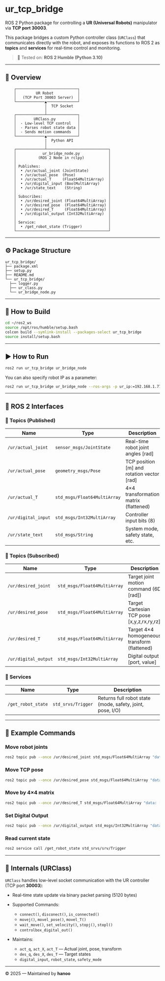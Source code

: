 # ur_tcp_bridge

ROS 2 Python package for controlling a **UR (Universal Robots)** manipulator via **TCP port 30003**.

This package bridges a custom Python controller class (`URClass`) that communicates directly with the robot,
and exposes its functions to ROS 2 as **topics** and **services** for real-time control and monitoring.

> 🧱 Tested on: **ROS 2 Humble (Python 3.10)**

---

## 🧩 Overview

```
    ┌────────────────────────────┐
    │         UR Robot           │
    │   (TCP Port 30003 Server)  │
    └─────────────▲──────────────┘
                  │  TCP Socket
                  │
    ┌─────────────┴──────────────┐
    │        URClass.py          │
    │  - Low-level TCP control   │
    │  - Parses robot state data │
    │  - Sends motion commands   │
    └─────────────▲──────────────┘
                  │  Python API
                  │
    ┌─────────────┴────────────────────────────┐
    │            ur_bridge_node.py             │
    │          (ROS 2 Node in rclpy)           │
    │                                          │
    │ Publishes:                               │
    │  • /ur/actual_joint (JointState)         │
    │  • /ur/actual_pose  (Pose)               │
    │  • /ur/actual_T     (Float64MultiArray)  │
    │  • /ur/digital_input (BoolMultiArray)    │
    │  • /ur/state_text    (String)            │
    │                                          │
    │ Subscribes:                              │
    │  • /ur/desired_joint (Float64MultiArray) │
    │  • /ur/desired_pose  (Float64MultiArray) │
    │  • /ur/desired_T     (Float64MultiArray) │
    │  • /ur/digital_output (Int32MultiArray)  │
    │                                          │
    │ Service:                                 │
    │  • /get_robot_state (Trigger)            │
    └──────────────────────────────────────────┘

```

---

## ⚙️ Package Structure

```
ur_tcp_bridge/
├── package.xml
├── setup.py
├── README.md
└── ur_tcp_bridge/
  ├── logger.py
  ├── ur_class.py
  └── ur_bridge_node.py
```

---

## 🚀 How to Build

```bash
cd ~/ros2_ws
source /opt/ros/humble/setup.bash
colcon build --symlink-install --packages-select ur_tcp_bridge
source install/setup.bash
```

---

## ▶️ How to Run

```bash
ros2 run ur_tcp_bridge ur_bridge_node
```

You can also specify robot IP as a parameter:

```bash
ros2 run ur_tcp_bridge ur_bridge_node --ros-args -p ur_ip:=192.168.1.77
```

---

## 🧠 ROS 2 Interfaces

### 🔹 Topics (Published)

| Name                | Type                         | Description                                |
| ------------------- | ---------------------------- | ------------------------------------------ |
| `/ur/actual_joint`  | `sensor_msgs/JointState`     | Real-time robot joint angles [rad]         |
| `/ur/actual_pose`   | `geometry_msgs/Pose`         | TCP position [m] and rotation vector [rad] |
| `/ur/actual_T`      | `std_msgs/Float64MultiArray` | 4×4 transformation matrix (flattened)      |
| `/ur/digital_input` | `std_msgs/Int32MultiArray`   | Controller input bits (8)                  |
| `/ur/state_text`    | `std_msgs/String`            | System mode, safety state, etc.            |

### 🔹 Topics (Subscribed)

| Name                 | Type                         | Description                                  |
| -------------------- | ---------------------------- | -------------------------------------------- |
| `/ur/desired_joint`  | `std_msgs/Float64MultiArray` | Target joint motion command (6D [rad])       |
| `/ur/desired_pose`   | `std_msgs/Float64MultiArray` | Target Cartesian TCP pose [x,y,z,rx,ry,rz]   |
| `/ur/desired_T`      | `std_msgs/Float64MultiArray` | Target 4×4 homogeneous transform (flattened) |
| `/ur/digital_output` | `std_msgs/Int32MultiArray`   | Digital output [port, value]                 |

### 🔹 Services

| Name               | Type               | Description                                               |
| ------------------ | ------------------ | --------------------------------------------------------- |
| `/get_robot_state` | `std_srvs/Trigger` | Returns full robot state (mode, safety, joint, pose, I/O) |

---

## 🦾 Example Commands

### Move robot joints

```bash
ros2 topic pub --once /ur/desired_joint std_msgs/Float64MultiArray "data: [1.57, -1.57, 1.57, 0, 1.57, 0]"
```

### Move TCP pose

```bash
ros2 topic pub --once /ur/desired_pose std_msgs/Float64MultiArray "data: [0.4, 0.0, 0.2, 0.0, 3.14, 0.0]"
```

### Move by 4×4 matrix

```bash
ros2 topic pub --once /ur/desired_T std_msgs/Float64MultiArray "data: [1,0,0,0.4, 0,1,0,0, 0,0,1,0.3, 0,0,0,1]"
```

### Set Digital Output

```bash
ros2 topic pub --once /ur/digital_output std_msgs/Int32MultiArray "data: [0, 1]"
```

### Read current state

```bash
ros2 service call /get_robot_state std_srvs/srv/Trigger
```

---

## 🧩 Internals (URClass)

`URClass` handles low-level socket communication with the UR controller (TCP port **30003**):

- Real-time state update via binary packet parsing (5120 bytes)
- Supported Commands:

  - `connect()`, `disconect()`, `is_connected()`
  - `movej()`, `movel_pose()`, `movel_T()`
  - `wait_move()`, `set_velocity()`, `stopj()`, `stopl()`
  - `controlbox_digital_out()`

- Maintains:

  - `act_q`, `act_X`, `act_T` — Actual joint, pose, transform
  - `des_q`, `des_X`, `des_T` — Target states
  - `digital_input`, `robot_state`, `safety_mode`

---

© 2025 — Maintained by **hanoo**
